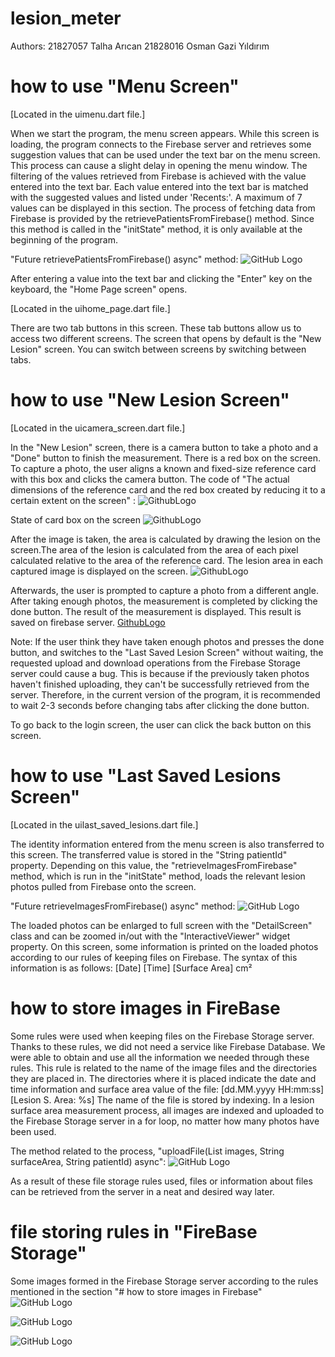# lesion_meter

Authors: 
21827057 Talha Arıcan
21828016 Osman Gazi Yıldırım

# how to use "Menu Screen" 
[Located in the uimenu.dart file.]

When we start the program, the menu screen appears. While this screen is loading, the program connects to the Firebase server and retrieves some suggestion values that can be used under the text bar on the menu screen. This process can cause a slight delay in opening the menu window.
The filtering of the values retrieved from Firebase is achieved with the value entered into the text bar. Each value entered into the text bar is matched with the suggested values and listed under 'Recents:'. A maximum of 7 values can be displayed in this section. The process of fetching data from Firebase is provided by the retrievePatientsFromFirebase() method. Since this method is called in the "initState" method, it is only available at the beginning of the program.

"Future<void> retrievePatientsFromFirebase() async" method:
![GitHub Logo](https://i.imgur.com/a/9z5Ht0x)

After entering a value into the text bar and clicking the "Enter" key on the keyboard, the "Home Page screen" opens.

[Located in the uihome_page.dart file.]

There are two tab buttons in this screen. These tab buttons allow us to access two different screens. The screen that opens by default is the "New Lesion" screen. You can switch between screens by switching between tabs. 

# how to use "New Lesion Screen"
[Located in the uicamera_screen.dart file.]

In the "New Lesion" screen, there is a camera button to take a photo and a "Done" button to finish the measurement. There is a red box on the screen. To capture a photo, the user aligns a known and fixed-size reference card with this box and clicks the camera button.
The code of "The actual dimensions of the reference card and the red box created by reducing it to a certain extent on the screen" :
![GithubLogo](https://i.imgur.com/ZcxPrne)

State of card box on the screen
![GithubLogo](https://i.imgur.com/FE2vdxT)

After the image is taken, the area is calculated by drawing the lesion on the screen.The area of the lesion is calculated from the area of each pixel calculated relative to the area of the reference card. The lesion area in each captured image is displayed on the screen. ![GithubLogo](https://i.imgur.com/aOBlgei)

Afterwards, the user is prompted to capture a photo from a different angle.
After taking enough photos, the measurement is completed by clicking the done button. The result of the measurement is displayed. This result is saved on firebase server. 
[GithubLogo](https://i.imgur.com/WIxVHhv)

Note: If the user think they have taken enough photos and presses the done button, and switches to the "Last Saved Lesion Screen" without waiting, the requested upload and download operations from the Firebase Storage server could cause a bug. This is because if the previously taken photos haven't finished uploading, they can't be successfully retrieved from the server. Therefore, in the current version of the program, it is recommended to wait 2-3 seconds before changing tabs after clicking the done button.
  
To go back to the login screen, the user can click the back button on this screen.

# how to use "Last Saved Lesions Screen"
[Located in the uilast_saved_lesions.dart file.]

The identity information entered from the menu screen is also transferred to this screen. The transferred value is stored in the "String patientId" property. Depending on this value, the "retrieveImagesFromFirebase" method, which is run in the "initState" method, loads the relevant lesion photos pulled from Firebase onto the screen.

"Future<void> retrieveImagesFromFirebase() async" method:
![GitHub Logo](https://i.imgur.com/a/uiCknFQ)

The loaded photos can be enlarged to full screen with the "DetailScreen" class and can be zoomed in/out with the "InteractiveViewer" widget property.
On this screen, some information is printed on the loaded photos according to our rules of keeping files on Firebase. 
The syntax of this information is as follows: [Date] [Time] [Surface Area] cm²

# how to store images in FireBase

Some rules were used when keeping files on the Firebase Storage server. Thanks to these rules, we did not need a service like Firebase Database. We were able to obtain and use all the information we needed through these rules. This rule is related to the name of the image files and the directories they are placed in. The directories where it is placed indicate the date and time information and surface area value of the file: [dd.MM.yyyy HH:mm:ss] [Lesion S. Area: %s]
The name of the file is stored by indexing. In a lesion surface area measurement process, all images are indexed and uploaded to the Firebase Storage server in a for loop, no matter how many photos have been used.

The method related to the process, "uploadFile(List<File> images, String surfaceArea, String patientId) async":
![GitHub Logo](https://i.imgur.com/Ero1zCS)

As a result of these file storage rules used, files or information about files can be retrieved from the server in a neat and desired way later.

# file storing rules in "FireBase Storage"

Some images formed in the Firebase Storage server according to the rules mentioned in the section "# how to store images in Firebase"
![GitHub Logo](https://i.imgur.com/DKiNpfq)
  
![GitHub Logo](https://i.imgur.com/BQqvZXv)
  
![GitHub Logo](https://i.imgur.com/2IP9IhZ)
